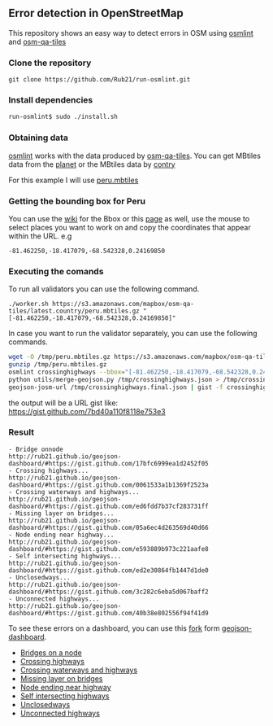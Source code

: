 ## Error detection in OpenStreetMap

This repository shows an easy way to detect errors in OSM using [osmlint](https://github.com/osmlab/osmlint) and [osm-qa-tiles](http://osmlab.github.io/osm-qa-tiles/)

### Clone the repository

`git clone https://github.com/Rub21/run-osmlint.git`

### Install dependencies

```sh
run-osmlint$ sudo ./install.sh
```
### Obtaining data
[osmlint](https://github.com/osmlab/osmlint) works with the data produced by [osm-qa-tiles](http://osmlab.github.io/osm-qa-tiles/).
You can get MBtiles data from the [planet](http://osmlab.github.io/osm-qa-tiles/) or the MBtiles data by [contry](http://osmlab.github.io/osm-qa-tiles/country.html)

For this example I will use [peru.mbtiles](https://s3.amazonaws.com/mapbox/osm-qa-tiles/latest.country/peru.mbtiles.gz)


### Getting the bounding box for Peru


You can use the [wiki](http://wiki.openstreetmap.org/wiki/User:Ewmjc/Country_bounds) for the Bbox or this [page](http://lxbarth.com/bbox/#-81.462250,-18.417079,-68.542328,0.24169850,5,-8.53756535080403,-68.43246459960936) as well,  use the mouse to select  places you want to work on and copy the coordinates that appear within the URL.
e.g

`-81.462250,-18.417079,-68.542328,0.24169850`


### Executing the comands

To run all validators you can use the following command.

`./worker.sh https://s3.amazonaws.com/mapbox/osm-qa-tiles/latest.country/peru.mbtiles.gz "[-81.462250,-18.417079,-68.542328,0.24169850]"`

In case you want to run the validator separately, you can use the following commands.

```sh
wget -O /tmp/peru.mbtiles.gz https://s3.amazonaws.com/mapbox/osm-qa-tiles/latest.country/peru.mbtiles.gz
gunzip /tmp/peru.mbtiles.gz
osmlint crossinghighways --bbox="[-81.462250,-18.417079,-68.542328,0.24169850]"  /tmp/peru.mbtiles > /tmp/crossinghighways.json
python utils/merge-geojson.py /tmp/crossinghighways.json > /tmp/crossinghighways.final.json
geojson-josm-url /tmp/crossinghighways.final.json | gist -f crossinghighways.final.json
```


the output will be a URL gist like: https://gist.github.com/7bd40a110f8118e753e3

### Result


```
- Bridge onnode
http://rub21.github.io/geojson-dashboard/#https://gist.github.com/17bfc6999ea1d2452f05
- Crossing highways...
http://rub21.github.io/geojson-dashboard/#https://gist.github.com/0061533a1b1369f2523a
- Crossing waterways and highways...
http://rub21.github.io/geojson-dashboard/#https://gist.github.com/ed6fdd7b37cf283731ff
- Missing layer on bridges...
http://rub21.github.io/geojson-dashboard/#https://gist.github.com/05a6ec4d263569d40d66
- Node ending near highway...
http://rub21.github.io/geojson-dashboard/#https://gist.github.com/e593889b973c221aafe8
- Self intersecting highways...
http://rub21.github.io/geojson-dashboard/#https://gist.github.com/ed2e30864fb1447d1de0
- Unclosedways...
http://rub21.github.io/geojson-dashboard/#https://gist.github.com/3c282c6eba5d067baff2
- Unconnected highways...
http://rub21.github.io/geojson-dashboard/#https://gist.github.com/40b38e802556f94f41d9

```
To see these errors on a dashboard, you can use this [fork](https://github.com/Rub21/geojson-dashboard) form [geojson-dashboard](https://github.com/fulcrumapp/geojson-dashboard).

- [Bridges on a node](http://rub21.github.io/geojson-dashboard/#https://gist.github.com/17bfc6999ea1d2452f05)
- [Crossing highways](http://rub21.github.io/geojson-dashboard/#https://gist.github.com/0061533a1b1369f2523a)
- [Crossing waterways and highways](http://rub21.github.io/geojson-dashboard/#https://gist.github.com/ed6fdd7b37cf283731ff)
- [Missing layer on bridges](http://rub21.github.io/geojson-dashboard/#https://gist.github.com/05a6ec4d263569d40d66)
- [Node ending near highway](http://rub21.github.io/geojson-dashboard/#https://gist.github.com/e593889b973c221aafe8)
- [Self intersecting highways](http://rub21.github.io/geojson-dashboard/#https://gist.github.com/ed2e30864fb1447d1de0)
- [Unclosedways](http://rub21.github.io/geojson-dashboard/#https://gist.github.com/3c282c6eba5d067baff2)
- [Unconnected highways](http://rub21.github.io/geojson-dashboard/#https://gist.github.com/40b38e802556f94f41d9)

